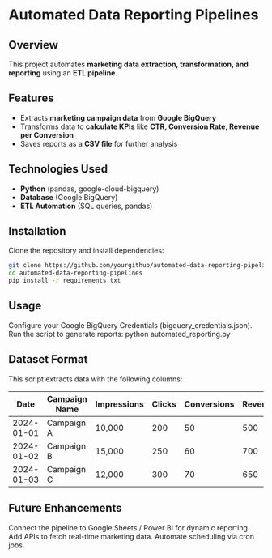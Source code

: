 # Automated Data Reporting Pipelines

## Overview
This project automates **marketing data extraction, transformation, and reporting** using an **ETL pipeline**.

## Features
- Extracts **marketing campaign data** from **Google BigQuery**
- Transforms data to **calculate KPIs** like **CTR, Conversion Rate, Revenue per Conversion**
- Saves reports as a **CSV file** for further analysis

## Technologies Used
- **Python** (pandas, google-cloud-bigquery)
- **Database** (Google BigQuery)
- **ETL Automation** (SQL queries, pandas)

## Installation
Clone the repository and install dependencies:

```bash
git clone https://github.com/yourgithub/automated-data-reporting-pipelines.git
cd automated-data-reporting-pipelines
pip install -r requirements.txt
```
## Usage
Configure your Google BigQuery Credentials (bigquery_credentials.json).
Run the script to generate reports:
python automated_reporting.py

## Dataset Format
This script extracts data with the following columns:

| Date       | Campaign Name | Impressions | Clicks | Conversions | Revenue |
|------------|---------------|-------------|--------|-------------|---------|
| 2024-01-01 | Campaign A    | 10,000      | 200    | 50          | 500     |
| 2024-01-02 | Campaign B    | 15,000      | 250    | 60          | 700     |
| 2024-01-03 | Campaign C    | 12,000      | 300    | 70          | 650     |

## Future Enhancements
Connect the pipeline to Google Sheets / Power BI for dynamic reporting.
Add APIs to fetch real-time marketing data.
Automate scheduling via cron jobs.

